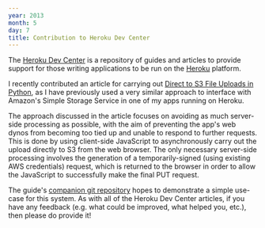 ```yaml
---
year: 2013
month: 5
day: 7
title: Contribution to Heroku Dev Center
---
```


<p>The <a href="https://devcenter.heroku.com" target="_blank">Heroku Dev Center</a> is a repository of guides and articles to provide support for those writing applications to be run on the <a href="https://heroku.com" target="_blank">Heroku</a> platform.</p>

<p>I recently contributed an article for carrying out <a href="https://devcenter.heroku.com/articles/s3-upload-python" target="_blank">Direct to S3 File Uploads in Python</a>, as I have previously used a very similar approach to interface with Amazon's Simple Storage Service in one of my apps running on Heroku.</p>

<p>The approach discussed in the article focuses on avoiding as much server-side processing as possible, with the aim of preventing the app's web dynos from becoming too tied up and unable to respond to further requests. This is done by using client-side JavaScript to asynchronously carry out the upload directly to S3 from the web browser. The only necessary server-side processing involves the generation of a temporarily-signed (using existing AWS credentials) request, which is returned to the browser in order to allow the JavaScript to successfully make the final <span class="code">PUT</span> request.</p>

<p>The guide's <a href="https://github.com/flyingsparx/FlaskDirectUploader" target="_blank">companion git repository</a> hopes to demonstrate a simple use-case for this system. As with all of the Heroku Dev Center articles, if you have any feedback (e.g. what could be improved, what helped you, etc.), then please do provide it!</p>